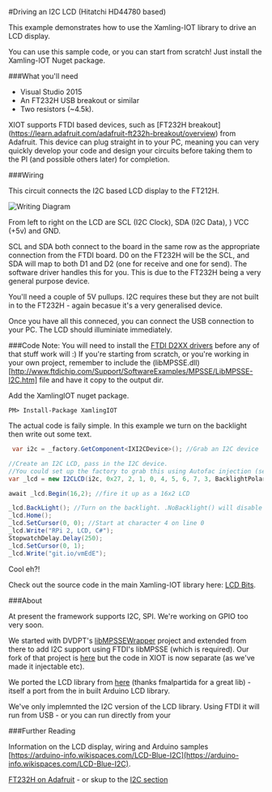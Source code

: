 #Driving an I2C LCD (Hitatchi HD44780 based)

This example demonstrates how to use the Xamling-IOT library to drive an LCD display. 

You can use this sample code, or you can start from scratch! Just install the Xamling-IOT Nuget package. 

###What you'll need

* Visual Studio 2015
* An FT232H USB breakout or similar
* Two resistors (~4.5k). 

XIOT supports FTDI based devices, such as [FT232H breakout] (https://learn.adafruit.com/adafruit-ft232h-breakout/overview) from Adafruit. This device can plug straight in to your PC, meaning you can very quickly develop your code and design your circuits before taking them to the PI (and possible others later) for completion. 

###Wiring

This circuit connects the I2C based LCD display to the FT212H.

![Writing Diagram](https://raw.githubusercontent.com/jakkaj/Xamling-IOT/master/Samples/LCD-Hitatchi-HD44780/FT242H%20to%20I2C%20LCD_bb.png "Wiring Diagram")

From left to right on the LCD are SCL (I2C Clock), SDA (I2C Data), ) VCC (+5v) and GND. 

SCL and SDA both connect to the board in the same row as the appropriate connection from the FTDI board. D0 on the FT232H will be the SCL, and SDA will map to both D1 and D2 (one for receive and one for send). The software driver handles this for you. This is due to the FT232H being a very general purpose device. 

You'll need a couple of 5V pullups. I2C requires these but they are not built in to the FT232H - again becasue it's a very generalised device.

Once you have all this conneced, you can connect the USB connection to your PC. The LCD should illuminiate immediately. 

###Code
Note: You will need to install the [FTDI D2XX drivers](http://www.ftdichip.com/Drivers/D2XX.htm) before any of that stuff work will :) If you're starting from scratch, or you're working in your own project, remember to include the (libMPSSE.dll)[http://www.ftdichip.com/Support/SoftwareExamples/MPSSE/LibMPSSE-I2C.htm] file and have it copy to the output dir.

Add the XamlingIOT nuget package. 

    PM> Install-Package XamlingIOT
  
The actual code is faily simple. In this example we turn on the backlight then write out some text. 

```C#
 var i2c = _factory.GetComponent<IXI2CDevice>(); //Grab an I2C device

//Create an I2C LCD, pass in the I2C device. 
//You could set up the factory to grab this using Autofac injection (see advanced examples - TODO :P). 
var _lcd = new I2CLCD(i2c, 0x27, 2, 1, 0, 4, 5, 6, 7, 3, BacklightPolarity.Positive);

await _lcd.Begin(16,2); //fire it up as a 16x2 LCD

_lcd.BackLight(); //Turn on the backlight. .NoBacklight() will disable it
_lcd.Home(); 
_lcd.SetCursor(0, 0); //Start at character 4 on line 0
_lcd.Write("RPi 2, LCD, C#");
StopwatchDelay.Delay(250);
_lcd.SetCursor(0, 1);
_lcd.Write("git.io/vmEdE");
```       

Cool eh?!

Check out the source code in the main Xamling-IOT library here: [LCD Bits](https://github.com/jakkaj/Xamling-IOT/tree/master/XamlingIOTCore/XIOTCore.Portable/Components/LCD/HD44780).

###About

At present the framework supports I2C, SPI. We're working on GPIO too very soon. 

We started with DVDPT's [libMPSSEWrapper](https://github.com/DVDPT/libMPSSE-.Net-Wrapper) project and extended from there to add I2C support using FTDI's libMPSSE (which is required). Our fork of that project is [here](https://github.com/jakkaj/libMPSSE-.Net-Wrapper) but the code in XIOT is now separate (as we've made it injectable etc). 

We ported the LCD library from [here](https://bitbucket.org/fmalpartida/new-liquidcrystal/wiki/Home) (thanks fmalpartida for a great lib) - itself a port from the in built Arduino LCD library. 

We've only implemnted the I2C version of the LCD library. Using FTDI it will run from USB - or you can run directly from your

###Further Reading

Information on the LCD display, wiring and Arduino samples [https://arduino-info.wikispaces.com/LCD-Blue-I2C](https://arduino-info.wikispaces.com/LCD-Blue-I2C). 

[FT232H on Adafruit](https://learn.adafruit.com/adafruit-ft232h-breakout/overview) - or skup to the [I2C section](https://learn.adafruit.com/adafruit-ft232h-breakout/i2c)
